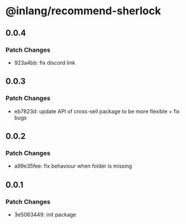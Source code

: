 # @inlang/recommend-sherlock

## 0.0.4

### Patch Changes

- 923a4bb: fix discord link

## 0.0.3

### Patch Changes

- eb7823d: update API of cross-sell package to be more flexible + fix bugs

## 0.0.2

### Patch Changes

- a99e35fee: fix behaviour when folder is missing

## 0.0.1

### Patch Changes

- 3e5063449: init package
